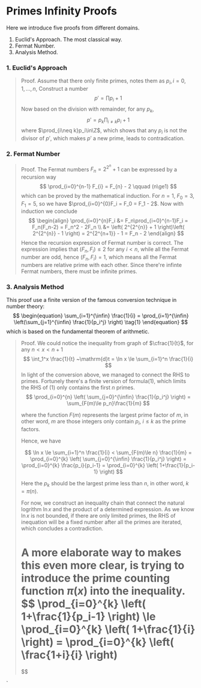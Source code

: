 # Primes Infinity Proofs

Here we introduce five proofs from different domains.

1. Euclid's Approach. The most classical way.
2. Fermat Number.
3. Analysis Method.

### 1. Euclid's Approach

> Proof. Assume that there only finite primes, notes them as $p_i, i=0, 1, ..., n$, Construct a number
> $$
> p' = \prod p_i + 1
> $$
> Now based on the division with remainder, for any $p_k$,
> $$
> p' = p_k\prod_{i\neq k} p_i + 1
> $$
> where $\prod_{i\neq k}p_i\in\Z$, which shows that any $p_i$ is not the divisor of $p'$, which makes $p'$ a new prime, leads to contradication.



### 2. Fermat Number

>  Proof. The Fermat numbers $F_n = 2^{2^n} + 1$ can be expressed by a recursion way
> $$
> \prod_{i=0}^{n-1} F_{i} = F_{n} - 2 \qquad (n\ge1)
> $$
> which can be proved by the mathematical induction. For $n=1$, $F_0 = 3, F_1 = 5$, so we have $\prod_{i=0}^{0}F_i = F_0 = F_1 - 2$. Now with induction we conclude
> $$
> \begin{align}
> \prod_{i=0}^{n}F_i 	&= F_n\prod_{i=0}^{n-1}F_i = F_n(F_n-2) = F_n^2 - 2F_n \\
> 					&= \left( 2^{2^{n}} + 1 \right)\left( 2^{2^{n}} - 1 \right)
> 					 = 2^{2^{n+1}} - 1 = F_n - 2
> \end{align}
> $$
> Hence the recursion expression of Fermat number is correct. The expression implies that $(F_n, F_i) \le 2$ for any $i<n$, while all the Fermat number are odd, hence $(F_n, F_i) = 1$, which means all the Fermat numbers are relative prime with each other. Since there're infinte Fermat numbers, there must be infinite primes.



### 3. Analysis Method

This proof use a finite version of the famous conversion technique in number theory:
$$
\begin{equation}
\sum_{i=1}^{\infin} \frac{1}{i} = \prod_{i=1}^{\infin} \left(\sum_{j=1}^{\infin} \frac{1}{p_i^j} \right) \tag{1}
\end{equation}
$$
which is based on the fundamental theorem of arithmetic.

> Proof. We could notice the inequality from graph of $\cfrac{1}{t}$, for any $n < x < n+1$
> $$
> \int_1^x \frac{1}{t} ~\mathrm{d}t = \ln x \le \sum_{i=1}^n \frac{1}{i}
> $$
> In light of the conversion above, we managed to connect the RHS to primes. Fortunely there's a finite version of formula(1), which limits the RHS of (1) only contains the first $n$ primes.
> $$
> \prod_{i=0}^{n} \left( \sum_{j=0}^{\infin} \frac{1}{p_i^j} \right) = \sum_{F(m)\le p_n}\frac{1}{m}
> $$
>
> where the function $F(m)$ represents the largest prime factor of $m$, in other word, $m$ are those integers only contain $p_i, ~ i \le k$ as the prime factors.
>
> Hence, we have
>
> $$
> \ln x \le \sum_{i=1}^n \frac{1}{i} < \sum_{F(m)\le n} \frac{1}{m} = \prod_{i=0}^{k} \left( \sum_{j=0}^{\infin} \frac{1}{p_i^j} \right)
> = \prod_{i=0}^{k} \frac{p_i}{p_i-1} = \prod_{i=0}^{k} \left( 1+\frac{1}{p_i-1} \right)
> $$
>
> Here the $p_k$ should be the largest prime less than $n$, in other word, $k = \pi(n)$.
>
> For now, we construct an inequality chain that connect the natural logrithm $\ln x$ and the product of a determined expression. As we know $\ln x$ is not bounded, if there are only limited primes, the RHS of inequation will be a fixed number after all the primes are iterated, which concludes a contradiction.
>
> A more elaborate way to makes this even more clear, is trying to introduce the prime counting function $\pi(x)$ into the inequality.
> $$
> \prod_{i=0}^{k} \left( 1+\frac{1}{p_i-1} \right)
> \le \prod_{i=0}^{k} \left( 1+\frac{1}{i} \right)
> = \prod_{i=0}^{k} \left( \frac{1+i}{i} \right)
> = 
> $$
> 
>
> 































`